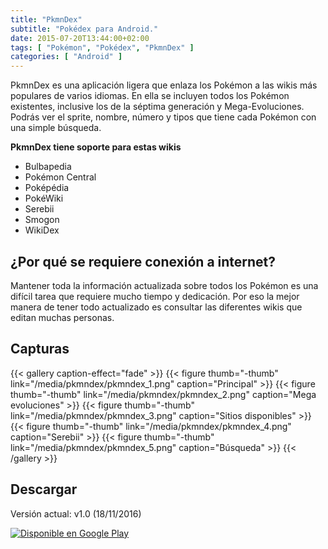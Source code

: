 ```yaml
---
title: "PkmnDex"
subtitle: "Pokédex para Android."
date: 2015-07-20T13:44:00+02:00
tags: [ "Pokémon", "Pokédex", "PkmnDex" ]
categories: [ "Android" ]
---
```

PkmnDex es una aplicación ligera que enlaza los Pokémon a las wikis más populares de varios idiomas.
En ella se incluyen todos los Pokémon existentes, inclusive los de la séptima generación y Mega-Evoluciones. Podrás ver el sprite, nombre, número y tipos que tiene cada Pokémon con una simple búsqueda.

<!--more-->

**PkmnDex tiene soporte para estas wikis**

* Bulbapedia
* Pokémon Central
* Poképédia
* PokéWiki
* Serebii
* Smogon
* WikiDex

## ¿Por qué se requiere conexión a internet?
Mantener toda la información actualizada sobre todos los Pokémon es una difícil tarea que requiere mucho tiempo y dedicación. Por eso la mejor manera de tener todo actualizado es consultar las diferentes wikis que editan muchas personas.

## Capturas
{{< gallery caption-effect="fade" >}}
  {{< figure thumb="-thumb" link="/media/pkmndex/pkmndex_1.png" caption="Principal" >}}
  {{< figure thumb="-thumb" link="/media/pkmndex/pkmndex_2.png" caption="Mega evoluciones" >}}
  {{< figure thumb="-thumb" link="/media/pkmndex/pkmndex_3.png" caption="Sitios disponibles" >}}
  {{< figure thumb="-thumb" link="/media/pkmndex/pkmndex_4.png" caption="Serebii" >}}
  {{< figure thumb="-thumb" link="/media/pkmndex/pkmndex_5.png" caption="Búsqueda" >}}
{{< /gallery >}}

## Descargar
Versión actual: v1.0 (18/11/2016)

[![Disponible en Google Play](https://play.google.com/intl/en_us/badges/images/badge_new.png)](https://play.google.com/store/apps/details?id=me.alvr.pokedex&utm_source=global_co&utm_medium=prtnr&utm_content=Mar2515&utm_campaign=PartBadge&pcampaignid=MKT-Other-global-all-co-prtnr-py-PartBadge-Mar2515-1)
